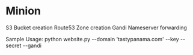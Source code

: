 Minion
=========

S3 Bucket creation
Route53 Zone creation
Gandi Nameserver forwarding

Sample Usage:
    python website.py  --domain 'tastypanama.com' --key <AWS KEY> --secret <AWS SECRET> --gandi <GANDI API KEY>
